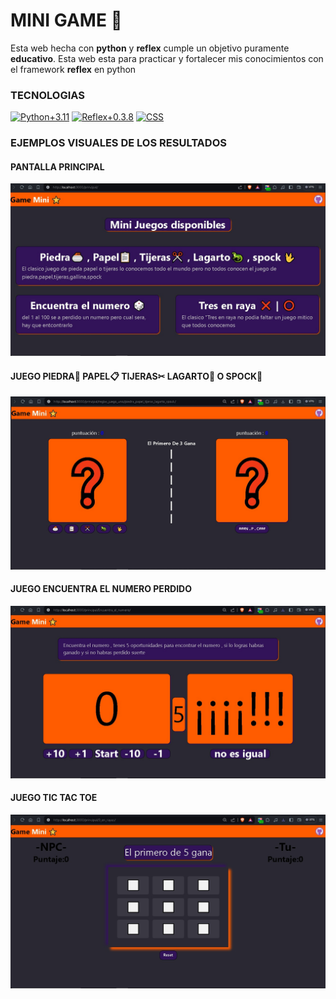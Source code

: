 # MINI GAME 🌟

Esta web hecha con **python** y **reflex** cumple un objetivo puramente **educativo**.
Esta web esta para practicar y fortalecer mis conocimientos con el framework **reflex** en python

### TECNOLOGIAS

[![Python+3.11](https://img.shields.io/badge/Python-green?style=for-the-badge&logo=python&logoColor=white&labelColor=101010)]()
[![Reflex+0.3.8](https://img.shields.io/badge/Reflex-purple?style=for-the-badge&logo=Reflex&logoColor=white&labelColor=101010)]()
[![CSS](https://img.shields.io/badge/CSS-blue?style=for-the-badge&logo=CSS3&logoColor=white&labelColor=101010)]()

### EJEMPLOS VISUALES DE LOS RESULTADOS

#### PANTALLA PRINCIPAL

![pantalla principal](pagina-principal.jpg)

#### JUEGO PIEDRA🥌 PAPEL📋 TIJERAS✂ LAGARTO🦎 O SPOCK🖖

![juego uno](Juego-uno.jpg)

#### JUEGO ENCUENTRA EL NUMERO PERDIDO

![juego dos](Juego-dos.jpg)

#### JUEGO TIC TAC TOE

![juego tres](Juego-tres.jpg)
